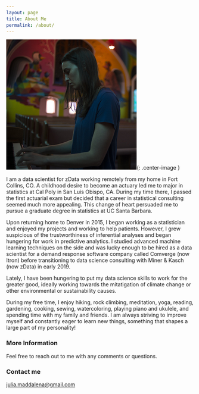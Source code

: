 ```yaml
---
layout: page
title: About Me
permalink: /about/
---
```


![Me](/images/julia_piano.jpg){: .center-image }

I am a data scientist for zData working remotely from my home in Fort Collins, CO. A childhood desire to become an actuary led me to major in statistics at Cal Poly in San Luis Obispo, CA. During my time there, I passed the first actuarial exam but decided that a career in statistical consulting seemed much more appealing. This change of heart persuaded me to pursue a graduate degree in statistics at UC Santa Barbara. 

Upon returning home to Denver in 2015, I began working as a statistician and enjoyed my projects and working to help patients. However, I grew suspicious of the trustworthiness of inferential analyses and began hungering for work in predictive analytics. I studied advanced machine learning techniques on the side and was lucky enough to be hired as a data scientist for a demand response software company called Comverge (now Itron) before transitioning to data science consulting with Miner & Kasch (now zData) in early 2019. 

Lately, I have been hungering to put my data science skills to work for the greater good, ideally working towards the mitatigation of climate change or other environmental or sustainability causes. 

During my free time, I enjoy hiking, rock climbing, meditation, yoga, reading, gardening, cooking, sewing, watercoloring, playing piano and ukulele, and spending time with my family and friends. I am always striving to improve myself and constantly eager to learn new things, something that shapes a large part of my personality!

### More Information

Feel free to reach out to me with any comments or questions.

### Contact me

[julia.maddalena@gmail.com](mailto:julia.maddalena@gmail.com)
